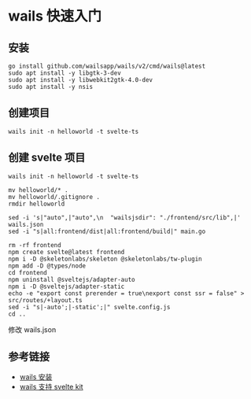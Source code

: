 # wails 快速入门

## 安装

```shell
go install github.com/wailsapp/wails/v2/cmd/wails@latest
sudo apt install -y libgtk-3-dev
sudo apt install -y libwebkit2gtk-4.0-dev
sudo apt install -y nsis
```

## 创建项目

```shell
wails init -n helloworld -t svelte-ts
```

## 创建 svelte 项目

```shell
wails init -n helloworld -t svelte-ts

mv helloworld/* .
mv helloworld/.gitignore .
rmdir helloworld

sed -i 's|"auto",|"auto",\n  "wailsjsdir": "./frontend/src/lib",|' wails.json
sed -i "s|all:frontend/dist|all:frontend/build|" main.go

rm -rf frontend
npm create svelte@latest frontend
npm i -D @skeletonlabs/skeleton @skeletonlabs/tw-plugin
npm add -D @types/node
cd frontend
npm uninstall @sveltejs/adapter-auto
npm i -D @sveltejs/adapter-static
echo -e "export const prerender = true\nexport const ssr = false" > src/routes/+layout.ts
sed -i "s|-auto';|-static';|" svelte.config.js
cd ..
```

修改 wails.json

## 参考链接

- [wails 安装](https://wails.io/docs/gettingstarted/installation/)
- [wails 支持 svelte kit](https://wails.io/docs/guides/sveltekit/)
